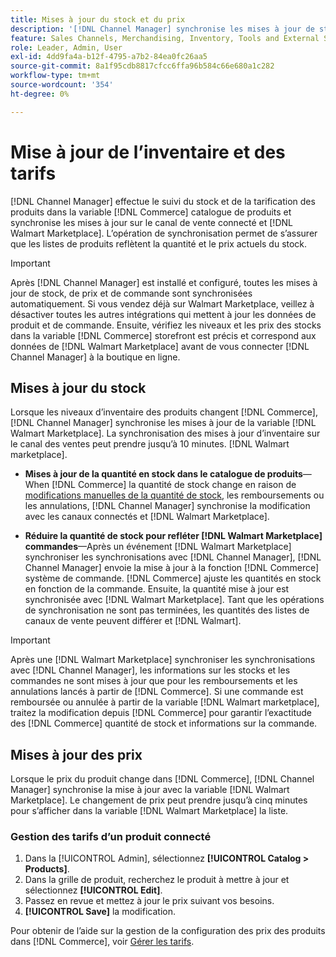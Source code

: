```yaml
---
title: Mises à jour du stock et du prix
description: '[!DNL Channel Manager] synchronise les mises à jour de stock et de prix entre les [!DNL Commerce] stocker et [!DNL Walmart Marketplace] afin que vous puissiez gérer vos opérations de canal de vente à partir de la variable [!DNL Commerce] Admin'
feature: Sales Channels, Merchandising, Inventory, Tools and External Services
role: Leader, Admin, User
exl-id: 4dd9fa4a-b12f-4795-a7b2-84ea0fc26aa5
source-git-commit: 8a1f95cdb8817cfcc6ffa96b584c66e680a1c282
workflow-type: tm+mt
source-wordcount: '354'
ht-degree: 0%

---
```


# Mise à jour de l’inventaire et des tarifs

[!DNL Channel Manager] effectue le suivi du stock et de la tarification des produits dans la variable [!DNL Commerce] catalogue de produits et synchronise les mises à jour sur le canal de vente connecté et [!DNL Walmart Marketplace]. L’opération de synchronisation permet de s’assurer que les listes de produits reflètent la quantité et le prix actuels du stock.


>[!IMPORTANT]
>
>Après [!DNL Channel Manager] est installé et configuré, toutes les mises à jour de stock, de prix et de commande sont synchronisées automatiquement. Si vous vendez déjà sur Walmart Marketplace, veillez à désactiver toutes les autres intégrations qui mettent à jour les données de produit et de commande. Ensuite, vérifiez les niveaux et les prix des stocks dans la variable [!DNL Commerce] storefront est précis et correspond aux données de [!DNL Walmart Marketplace] avant de vous connecter [!DNL Channel Manager] à la boutique en ligne.


## Mises à jour du stock

Lorsque les niveaux d’inventaire des produits changent [!DNL Commerce], [!DNL Channel Manager] synchronise les mises à jour de la variable [!DNL Walmart Marketplace]. La synchronisation des mises à jour d’inventaire sur le canal des ventes peut prendre jusqu’à 10 minutes. [!DNL Walmart marketplace].

* **Mises à jour de la quantité en stock dans le catalogue de produits**—When [!DNL Commerce] la quantité de stock change en raison de [modifications manuelles de la quantité de stock](https://experienceleague.adobe.com/docs/commerce-admin/inventory/quantities/quantities-assign-per-product.html), les remboursements ou les annulations, [!DNL Channel Manager] synchronise la modification avec les canaux connectés et [!DNL Walmart Marketplace].

* **Réduire la quantité de stock pour refléter [!DNL Walmart Marketplace] commandes**—Après un événement [!DNL Walmart Marketplace] synchroniser les synchronisations avec [!DNL Channel Manager], [!DNL Channel Manager] envoie la mise à jour à la fonction [!DNL Commerce] système de commande. [!DNL Commerce] ajuste les quantités en stock en fonction de la commande. Ensuite, la quantité mise à jour est synchronisée avec [!DNL Walmart Marketplace]. Tant que les opérations de synchronisation ne sont pas terminées, les quantités des listes de canaux de vente peuvent différer et [!DNL Walmart].

>[!IMPORTANT]
>
>Après une [!DNL Walmart Marketplace] synchroniser les synchronisations avec [!DNL Channel Manager], les informations sur les stocks et les commandes ne sont mises à jour que pour les remboursements et les annulations lancés à partir de [!DNL Commerce]. Si une commande est remboursée ou annulée à partir de la variable [!DNL Walmart marketplace], traitez la modification depuis [!DNL Commerce] pour garantir l’exactitude des [!DNL Commerce] quantité de stock et informations sur la commande.

## Mises à jour des prix

Lorsque le prix du produit change dans [!DNL Commerce], [!DNL Channel Manager] synchronise la mise à jour avec la variable [!DNL Walmart Marketplace]. Le changement de prix peut prendre jusqu’à cinq minutes pour s’afficher dans la variable [!DNL Walmart Marketplace] la liste.

### Gestion des tarifs d’un produit connecté

1. Dans la [!UICONTROL Admin], sélectionnez **[!UICONTROL Catalog > Products]**.
1. Dans la grille de produit, recherchez le produit à mettre à jour et sélectionnez **[!UICONTROL Edit]**.
1. Passez en revue et mettez à jour le prix suivant vos besoins.
1. **[!UICONTROL Save]** la modification.

Pour obtenir de l’aide sur la gestion de la configuration des prix des produits dans [!DNL Commerce], voir [Gérer les tarifs](https://experienceleague.adobe.com/docs/commerce-admin/catalog/products/pricing/pricing-advanced.html).
